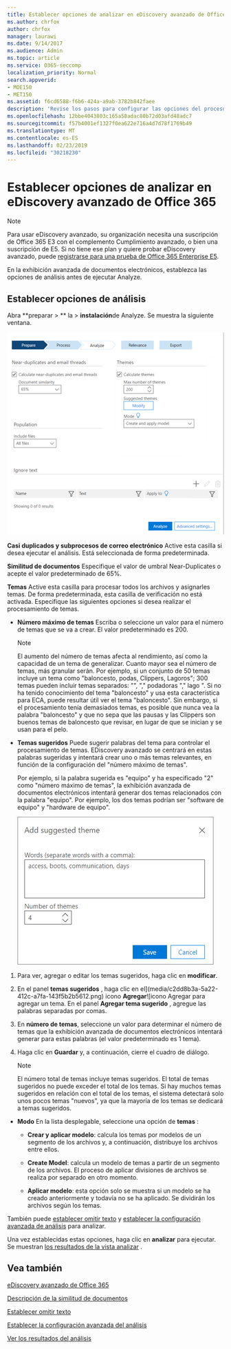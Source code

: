 ```yaml
---
title: Establecer opciones de analizar en eDiscovery avanzado de Office 365
ms.author: chrfox
author: chrfox
manager: laurawi
ms.date: 9/14/2017
ms.audience: Admin
ms.topic: article
ms.service: O365-seccomp
localization_priority: Normal
search.appverid:
- MOE150
- MET150
ms.assetid: f6cd6588-f6b6-424a-a9ab-3782b842faee
description: 'Revise los pasos para configurar las opciones del proceso analizar en la exhibición avanzada de documentos electrónicos de Office 365, incluidos los subduplicados, los subprocesos de correo electrónico y los temas.  '
ms.openlocfilehash: 12bbe4043803c165a58adac80b72d03afd48adc7
ms.sourcegitcommit: f57b4001ef1327f0ea622e716a4d7d78f1769b49
ms.translationtype: MT
ms.contentlocale: es-ES
ms.lasthandoff: 02/23/2019
ms.locfileid: "30218230"
---
```

# <a name="set-analyze-options-in-office-365-advanced-ediscovery"></a>Establecer opciones de analizar en eDiscovery avanzado de Office 365

> [!NOTE]
> Para usar eDiscovery avanzado, su organización necesita una suscripción de Office 365 E3 con el complemento Cumplimiento avanzado, o bien una suscripción de E5. Si no tiene ese plan y quiere probar eDiscovery avanzado, puede [registrarse para una prueba de Office 365 Enterprise E5](https://go.microsoft.com/fwlink/p/?LinkID=698279). 
  
En la exhibición avanzada de documentos electrónicos, establezca las opciones de análisis antes de ejecutar Analyze.
  
## <a name="set-analyze-options"></a>Establecer opciones de análisis

Abra **preparar \> ** la \> **instalación**de Analyze. Se muestra la siguiente ventana.
  
![Establecer las opciones de análisis](media/c3ec7a92-8484-4812-b98c-aa3eb740e5b7.png)
  
 **Casi duplicados y subprocesos de correo electrónico** Active esta casilla si desea ejecutar el análisis. Está seleccionada de forma predeterminada. 
  
 **Similitud de documentos** Especifique el valor de umbral Near-Duplicates o acepte el valor predeterminado de 65%. 
  
 **Temas** Active esta casilla para procesar todos los archivos y asignarles temas. De forma predeterminada, esta casilla de verificación no está activada. Especifique las siguientes opciones si desea realizar el procesamiento de temas.
  
- **Número máximo de temas** Escriba o seleccione un valor para el número de temas que se va a crear. El valor predeterminado es 200. 
    
    > [!NOTE]
    > El aumento del número de temas afecta al rendimiento, así como la capacidad de un tema de generalizar. Cuanto mayor sea el número de temas, más granular serán. Por ejemplo, si un conjunto de 50 temas incluye un tema como "baloncesto, podas, Clippers, Lagoros"; 300 temas pueden incluir temas separados: "", "," podadoras "," lago ". Si no ha tenido conocimiento del tema "baloncesto" y usa esta característica para ECA, puede resultar útil ver el tema "baloncesto". Sin embargo, si el procesamiento tenía demasiados temas, es posible que nunca vea la palabra "baloncesto" y que no sepa que las pausas y las Clippers son buenos temas de baloncesto que revisar, en lugar de que se inician y se usan para el pelo. 
  
- **Temas sugeridos** Puede sugerir palabras del tema para controlar el procesamiento de temas. EDiscovery avanzado se centrará en estas palabras sugeridas y intentará crear uno o más temas relevantes, en función de la configuración del "número máximo de temas". 
    
    Por ejemplo, si la palabra sugerida es "equipo" y ha especificado "2" como "número máximo de temas", la exhibición avanzada de documentos electrónicos intentará generar dos temas relacionados con la palabra "equipo". Por ejemplo, los dos temas podrían ser "software de equipo" y "hardware de equipo". 
    
    ![Agregar tema sugerido](media/06e9ffd3-a76c-423b-b450-9e465eb9a02f.png)
  
1. Para ver, agregar o editar los temas sugeridos, haga clic en **modificar**.
    
2. En el panel **temas sugeridos** , haga clic en el](media/c2dd8b3a-5a22-412c-a7fa-143f5b2b5612.png) icono **Agregar**![icono Agregar para agregar un tema. En el panel **Agregar tema sugerido** , agregue las palabras separadas por comas. 
    
3. En **número de temas**, seleccione un valor para determinar el número de temas que la exhibición avanzada de documentos electrónicos intentará generar para estas palabras (el valor predeterminado es 1 tema).
    
4. Haga clic en **Guardar** y, a continuación, cierre el cuadro de diálogo. 
    
    > [!NOTE]
    > El número total de temas incluye temas sugeridos. El total de temas sugeridos no puede exceder el total de los temas. Si hay muchos temas sugeridos en relación con el total de los temas, el sistema detectará solo unos pocos temas "nuevos", ya que la mayoría de los temas se dedicará a temas sugeridos. 
  
- **Modo** En la lista desplegable, seleccione una opción de **temas** : 
    
  - **Crear y aplicar modelo**: calcula los temas por modelos de un segmento de los archivos y, a continuación, distribuye los archivos entre ellos.
    
  - **Create Model**: calcula un modelo de temas a partir de un segmento de los archivos. El proceso de aplicar divisiones de archivos se realiza por separado en otro momento.
    
  - **Aplicar modelo**: esta opción solo se muestra si un modelo se ha creado anteriormente y todavía no se ha aplicado. Se dividirán los archivos según los temas.
    
También puede [establecer omitir texto](set-ignore-text-in-advanced-ediscovery.md) y [establecer la configuración avanzada de análisis](set-analyze-advanced-settings-in-advanced-ediscovery.md) para analizar. 
  
Una vez establecidas estas opciones, haga clic en **analizar** para ejecutar. Se muestran [los resultados de la vista analizar](view-analyze-results-in-advanced-ediscovery.md) . 
  
## <a name="see-also"></a>Vea también

[eDiscovery avanzado de Office 365](office-365-advanced-ediscovery.md)
  
[Descripción de la similitud de documentos](understand-document-similarity-in-advanced-ediscovery.md)
  
[Establecer omitir texto](set-ignore-text-in-advanced-ediscovery.md)
  
[Establecer la configuración avanzada del análisis](set-analyze-advanced-settings-in-advanced-ediscovery.md)
  
[Ver los resultados del análisis](view-analyze-results-in-advanced-ediscovery.md)

